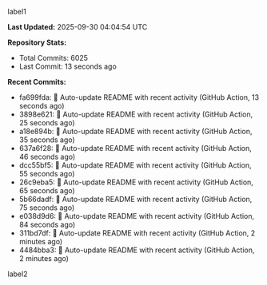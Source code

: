 
label1 
<!-- ACTIVITY_START -->
**Last Updated:** 2025-09-30 04:04:54 UTC

**Repository Stats:**
- Total Commits: 6025
- Last Commit: 13 seconds ago

**Recent Commits:**
- fa699fda: 🤖 Auto-update README with recent activity (GitHub Action, 13 seconds ago)
- 3898e621: 🤖 Auto-update README with recent activity (GitHub Action, 25 seconds ago)
- a18e894b: 🤖 Auto-update README with recent activity (GitHub Action, 35 seconds ago)
- 637a6f28: 🤖 Auto-update README with recent activity (GitHub Action, 46 seconds ago)
- dcc55bf5: 🤖 Auto-update README with recent activity (GitHub Action, 55 seconds ago)
- 26c9eba5: 🤖 Auto-update README with recent activity (GitHub Action, 65 seconds ago)
- 5b66dadf: 🤖 Auto-update README with recent activity (GitHub Action, 75 seconds ago)
- e038d9d6: 🤖 Auto-update README with recent activity (GitHub Action, 84 seconds ago)
- 311bd7df: 🤖 Auto-update README with recent activity (GitHub Action, 2 minutes ago)
- 4484bba3: 🤖 Auto-update README with recent activity (GitHub Action, 2 minutes ago)
<!-- ACTIVITY_END -->

label2
